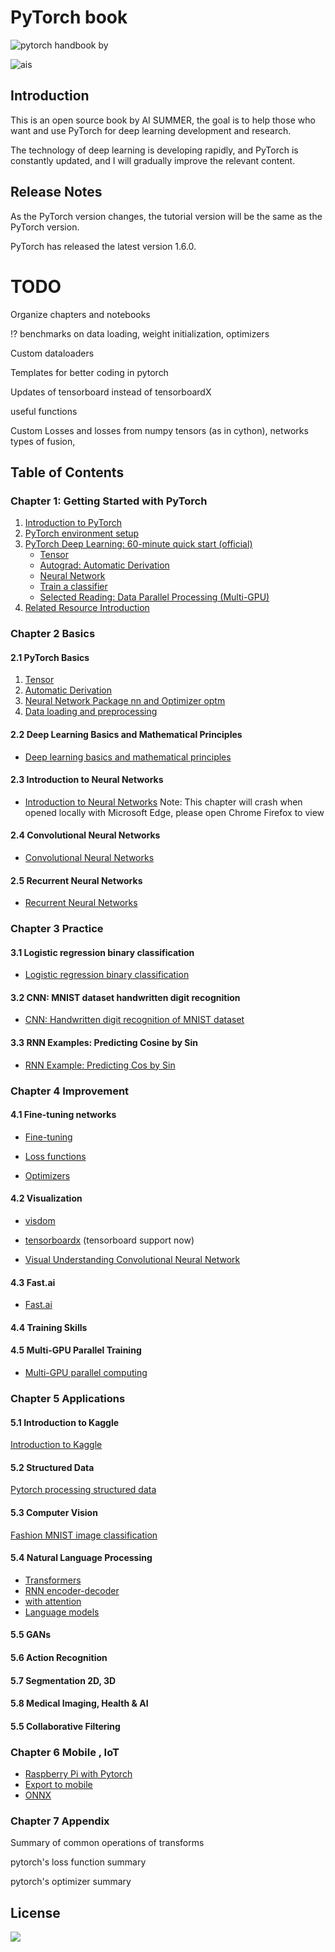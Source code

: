 # PyTorch book 

![pytorch](https://raw.githubusercontent.com/pytorch/pytorch/master/docs/source/_static/img/pytorch-logo-dark.png)
handbook by



![ais](ais.png)
##  Introduction
This is an open source book by AI SUMMER, the goal is to help those who want and use PyTorch for deep learning development and research.

The technology of deep learning is developing rapidly, and PyTorch is constantly updated, and I will gradually improve the relevant content.

## Release Notes
As the PyTorch version changes, the tutorial version will be the same as the PyTorch version.

PyTorch has released the latest version 1.6.0.



# TODO
Organize chapters and notebooks

!? benchmarks on data loading, weight initialization, optimizers

Custom dataloaders

Templates for better coding in pytorch

Updates of tensorboard instead of tensorboardX

useful functions

Custom Losses and losses from numpy tensors (as in cython), networks types of fusion, 


## Table of Contents

### Chapter 1: Getting Started with PyTorch

1. [Introduction to PyTorch](1_getting_started/1.1-pytorch-introduction.md)
1. [PyTorch environment setup](1_getting_started/1.2-pytorch-installation.md)
1. [PyTorch Deep Learning: 60-minute quick start (official)](1_getting_started/1.3-deep-learning-with-pytorch-60-minute-blitz.md)  
    - [Tensor](1_getting_started/1.4._tensor_tutorial.ipynb)
    - [Autograd: Automatic Derivation](1_getting_started/1.6.autograd_tutorial.ipynb)
    - [Neural Network](3_CNN/3_neural_networks_tutorial.ipynb)
    - [Train a classifier](3_CNN/4_cifar10_tutorial.ipynb)
    - [Selected Reading: Data Parallel Processing (Multi-GPU)](2_Advanced_PyTorch/5_data_parallel_tutorial.ipynb)
1. [Related Resource Introduction](chapter1/1.4-pytorch-resource.md)

### Chapter 2 Basics
#### 2.1 PyTorch Basics
1. [Tensor](2_Advanced_PyTorch/2.1.1.advanced-tensor.ipynb)
1. [Automatic Derivation](2_Advanced_PyTorch/2.1.2-advnaced-autograd.ipynb)
1. [Neural Network Package nn and Optimizer optm](2_Advanced_PyTorch/2.1.3-advanced-build-neural-network.ipynb)
1. [Data loading and preprocessing](2_Advanced_PyTorch/2.1.4-pytorch-basics-data-loader.ipynb)
#### 2.2 Deep Learning Basics and Mathematical Principles

- [Deep learning basics and mathematical principles](2_Advanced_PyTorch/2.2-deep-learning-basic-mathematics.ipynb)

#### 2.3 Introduction to Neural Networks

- [Introduction to Neural Networks](1_getting_started/1.9.neural-network-introduction.ipynb) 
Note: This chapter will crash when opened locally with Microsoft Edge, please open Chrome Firefox to view

#### 2.4 Convolutional Neural Networks

- [Convolutional Neural Networks](3_CNN/2.4-cnn.ipynb)

#### 2.5 Recurrent Neural Networks

- [Recurrent Neural Networks](4_RNN/2.5-rnn.ipynb)

### Chapter 3 Practice
#### 3.1 Logistic regression binary classification

- [Logistic regression binary classification](1_getting_started/1.8.logistic-regression.ipynb)


#### 3.2 CNN: MNIST dataset handwritten digit recognition

- [CNN: Handwritten digit recognition of MNIST dataset](3_CNN/3.2-mnist.ipynb)

#### 3.3 RNN Examples: Predicting Cosine by Sin

- [RNN Example: Predicting Cos by Sin](4_RNN/3.3-rnn.ipynb)

### Chapter 4 Improvement
#### 4.1 Fine-tuning networks

- [Fine-tuning](5_Optimization/4.1-fine-tuning.ipynb)

- [Loss functions]()
- [Optimizers]()
#### 4.2 Visualization

- [visdom](5_Optimization/4.2.1-visdom.ipynb)

- [tensorboardx](5_Optimization/4.2.2-tensorboardx.ipynb)
(tensorboard support now)
- [Visual Understanding Convolutional Neural Network](5_Optimization/4.2.3-cnn-visualizing.ipynb)

#### 4.3 Fast.ai
- [Fast.ai](5_Optimization/4.3-fastai.ipynb)
#### 4.4 Training Skills

#### 4.5 Multi-GPU Parallel Training
- [Multi-GPU parallel computing](5_Optimization/4.5-multiply-gpu-parallel-training.ipynb)

### Chapter 5 Applications
#### 5.1 Introduction to Kaggle
[Introduction to Kaggle](chapter5/5.1-kaggle.md)
#### 5.2 Structured Data
[Pytorch processing structured data](chapter5/5.2-Structured-Data.ipynb)
#### 5.3 Computer Vision
[Fashion MNIST image classification](3_CNN/5.3-Fashion-MNIST.ipynb)
#### 5.4 Natural Language Processing
- [Transformers]()
- [RNN encoder-decoder]()
- [with attention]()
- [Language models]()

#### 5.5 GANs

#### 5.6 Action Recognition

#### 5.7 Segmentation 2D, 3D

#### 5.8 Medical Imaging, Health & AI

#### 5.5 Collaborative Filtering

### Chapter 6 Mobile , IoT
- [Raspberry Pi with Pytorch](pi/)
- [Export to mobile]()
- [ONNX]()

### Chapter 7 Appendix



Summary of common operations of transforms

pytorch's loss function summary

pytorch's optimizer summary

## License


![](https://i.creativecommons.org/l/by-nc-sa/3.0/88x31.png)

